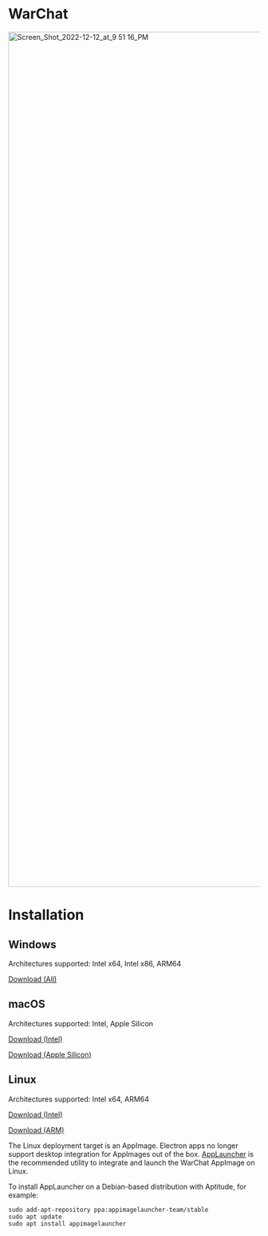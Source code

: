 # WarChat
<img width="1710" alt="Screen_Shot_2022-12-12_at_9 51 16_PM" src="https://user-images.githubusercontent.com/43896559/207384893-a7d9c125-e327-4766-a9e9-a02be2c5f774.png">

# Installation
## Windows
Architectures supported: Intel x64, Intel x86, ARM64

[Download (All)](https://github.com/KnightsOfGlory/WarChat/releases/download/v0.2.13/WarChat-Setup-0.2.13.exe)

## macOS
Architectures supported: Intel, Apple Silicon

[Download (Intel)](https://github.com/KnightsOfGlory/WarChat/releases/download/v0.2.13/WarChat-0.2.13.dmg)

[Download (Apple Silicon)](https://github.com/KnightsOfGlory/WarChat/releases/download/v0.2.13/WarChat-0.2.13-arm64.dmg)

## Linux
Architectures supported: Intel x64, ARM64

[Download (Intel)](https://github.com/KnightsOfGlory/WarChat/releases/download/v0.2.13/WarChat-0.2.13.AppImage)

[Download (ARM)](https://github.com/KnightsOfGlory/WarChat/releases/download/v0.2.13/WarChat-0.2.13-arm64.AppImage)

The Linux deployment target is an AppImage.  Electron apps no longer support desktop integration for AppImages out of the box.  [AppLauncher](https://github.com/TheAssassin/AppImageLauncher) is the recommended utility to integrate and launch the WarChat AppImage on Linux.

To install AppLauncher on a Debian-based distribution with Aptitude, for example:

```
sudo add-apt-repository ppa:appimagelauncher-team/stable
sudo apt update
sudo apt install appimagelauncher
```
